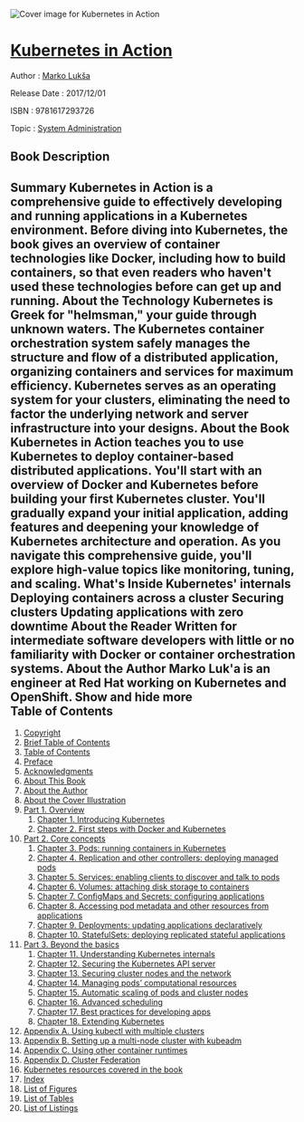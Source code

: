![Cover image for Kubernetes in Action](https://imgdetail.ebookreading.net/cover/cover/system_admin/EB9781617293726.jpg)

[Kubernetes in Action](https://ebookreading.net/view/book/Kubernetes+in+Action-EB9781617293726_1.html "Kubernetes in Action")
====================================================================================================================

Author : [Marko Lukša](https://ebookreading.net/search/author/Marko+Luk%C5%A1a)

Release Date : 2017/12/01

ISBN : 9781617293726

Topic : [System Administration](https://ebookreading.net/search/category/system-administration)

Book Description
-----------------

 Summary
Kubernetes in Action is a comprehensive guide to effectively developing and running applications in a Kubernetes environment. Before diving into Kubernetes, the book gives an overview of container technologies like Docker, including how to build containers, so that even readers who haven't used these technologies before can get up and running.
About the Technology
Kubernetes is Greek for "helmsman," your guide through unknown waters. The Kubernetes container orchestration system safely manages the structure and flow of a distributed application, organizing containers and services for maximum efficiency. Kubernetes serves as an operating system for your clusters, eliminating the need to factor the underlying network and server infrastructure into your designs.
About the Book
Kubernetes in Action teaches you to use Kubernetes to deploy container-based distributed applications. You'll start with an overview of Docker and Kubernetes before building your first Kubernetes cluster. You'll gradually expand your initial application, adding features and deepening your knowledge of Kubernetes architecture and operation. As you navigate this comprehensive guide, you'll explore high-value topics like monitoring, tuning, and scaling.
What's Inside
Kubernetes' internals
Deploying containers across a cluster
Securing clusters
Updating applications with zero downtime
About the Reader
Written for intermediate software developers with little or no familiarity with Docker or container orchestration systems.
About the Author
Marko Luk'a is an engineer at Red Hat working on Kubernetes and OpenShift.
        Show and hide more                
Table of Contents
-----------------

1. [Copyright](https://ebookreading.net/view/book/Kubernetes+in+Action-EB9781617293726_3.html)
1. [Brief Table of Contents](https://ebookreading.net/view/book/Kubernetes+in+Action-EB9781617293726_5.html)
1. [Table of Contents](https://ebookreading.net/view/book/Kubernetes+in+Action-EB9781617293726_6.html)
1. [Preface](https://ebookreading.net/view/book/Kubernetes+in+Action-EB9781617293726_7.html)
1. [Acknowledgments](https://ebookreading.net/view/book/Kubernetes+in+Action-EB9781617293726_8.html)
1. [About This Book](https://ebookreading.net/view/book/Kubernetes+in+Action-EB9781617293726_9.html)
1. [About the Author](https://ebookreading.net/view/book/Kubernetes+in+Action-EB9781617293726_10.html)
1. [About the Cover Illustration](https://ebookreading.net/view/book/Kubernetes+in+Action-EB9781617293726_11.html)
1. [Part 1. Overview](https://ebookreading.net/view/book/Kubernetes+in+Action-EB9781617293726_12.html)
    1. [Chapter 1. Introducing Kubernetes](https://ebookreading.net/view/book/Kubernetes+in+Action-EB9781617293726_13.html)
    1. [Chapter 2. First steps with Docker and Kubernetes](https://ebookreading.net/view/book/Kubernetes+in+Action-EB9781617293726_14.html)
1. [Part 2. Core concepts](https://ebookreading.net/view/book/Kubernetes+in+Action-EB9781617293726_15.html)
    1. [Chapter 3. Pods: running containers in Kubernetes](https://ebookreading.net/view/book/Kubernetes+in+Action-EB9781617293726_16.html)
    1. [Chapter 4. Replication and other controllers: deploying managed pods](https://ebookreading.net/view/book/Kubernetes+in+Action-EB9781617293726_17.html)
    1. [Chapter 5. Services: enabling clients to discover and talk to pods](https://ebookreading.net/view/book/Kubernetes+in+Action-EB9781617293726_18.html)
    1. [Chapter 6. Volumes: attaching disk storage to containers](https://ebookreading.net/view/book/Kubernetes+in+Action-EB9781617293726_19.html)
    1. [Chapter 7. ConfigMaps and Secrets: configuring applications](https://ebookreading.net/view/book/Kubernetes+in+Action-EB9781617293726_20.html)
    1. [Chapter 8. Accessing pod metadata and other resources from applications](https://ebookreading.net/view/book/Kubernetes+in+Action-EB9781617293726_21.html)
    1. [Chapter 9. Deployments: updating applications declaratively](https://ebookreading.net/view/book/Kubernetes+in+Action-EB9781617293726_22.html)
    1. [Chapter 10. StatefulSets: deploying replicated stateful applications](https://ebookreading.net/view/book/Kubernetes+in+Action-EB9781617293726_23.html)
1. [Part 3. Beyond the basics](https://ebookreading.net/view/book/Kubernetes+in+Action-EB9781617293726_24.html)
    1. [Chapter 11. Understanding Kubernetes internals](https://ebookreading.net/view/book/Kubernetes+in+Action-EB9781617293726_25.html)
    1. [Chapter 12. Securing the Kubernetes API server](https://ebookreading.net/view/book/Kubernetes+in+Action-EB9781617293726_26.html)
    1. [Chapter 13. Securing cluster nodes and the network](https://ebookreading.net/view/book/Kubernetes+in+Action-EB9781617293726_27.html)
    1. [Chapter 14. Managing pods’ computational resources](https://ebookreading.net/view/book/Kubernetes+in+Action-EB9781617293726_28.html)
    1. [Chapter 15. Automatic scaling of pods and cluster nodes](https://ebookreading.net/view/book/Kubernetes+in+Action-EB9781617293726_29.html)
    1. [Chapter 16. Advanced scheduling](https://ebookreading.net/view/book/Kubernetes+in+Action-EB9781617293726_30.html)
    1. [Chapter 17. Best practices for developing apps](https://ebookreading.net/view/book/Kubernetes+in+Action-EB9781617293726_31.html)
    1. [Chapter 18. Extending Kubernetes](https://ebookreading.net/view/book/Kubernetes+in+Action-EB9781617293726_32.html)
1. [Appendix A. Using kubectl with multiple clusters](https://ebookreading.net/view/book/Kubernetes+in+Action-EB9781617293726_33.html)
1. [Appendix B. Setting up a multi-node cluster with kubeadm](https://ebookreading.net/view/book/Kubernetes+in+Action-EB9781617293726_34.html)
1. [Appendix C. Using other container runtimes](https://ebookreading.net/view/book/Kubernetes+in+Action-EB9781617293726_35.html)
1. [Appendix D. Cluster Federation](https://ebookreading.net/view/book/Kubernetes+in+Action-EB9781617293726_36.html)
1. [Kubernetes resources covered in the book](https://ebookreading.net/view/book/Kubernetes+in+Action-EB9781617293726_37.html)
1. [Index](https://ebookreading.net/view/book/Kubernetes+in+Action-EB9781617293726_38.html)
1. [List of Figures](https://ebookreading.net/view/book/Kubernetes+in+Action-EB9781617293726_41.html)
1. [List of Tables](https://ebookreading.net/view/book/Kubernetes+in+Action-EB9781617293726_42.html)
1. [List of Listings](https://ebookreading.net/view/book/Kubernetes+in+Action-EB9781617293726_43.html)
